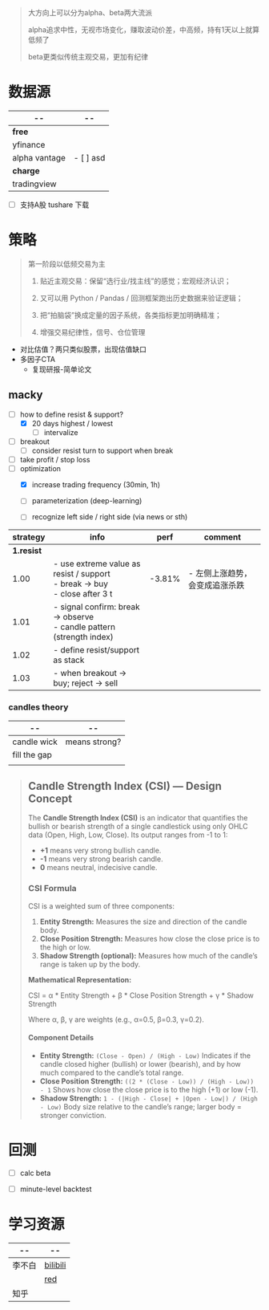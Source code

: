 > 大方向上可以分为alpha、beta两大流派
>
> alpha追求中性，无视市场变化，赚取波动价差，中高频，持有1天以上就算低频了
>
> beta更类似传统主观交易，更加有纪律

# 数据源

| --            | --        |
| ------------- | --------- |
| **free**      |           |
| yfinance      |           |
| alpha vantage | - [ ] asd |
| **charge**    |           |
| tradingview   |           |

- [ ] 支持A股 tushare 下载
  


# 策略

> 第一阶段以低频交易为主
>
> 1. 贴近主观交易：保留“选行业/找主线”的感觉；宏观经济认识；
>
> 2. 又可以用 Python / Pandas / 回测框架跑出历史数据来验证逻辑；
>
> 3. 把“拍脑袋”换成定量的因子系统，各类指标更加明确精准；
> 4. 增强交易纪律性，信号、仓位管理



* 对比估值？两只类似股票，出现估值缺口
* 多因子CTA
  * 复现研报-简单论文

## macky

- [ ] how to define resist & support?
  - [x] 20 days highest / lowest
    - [ ] intervalize
- [ ] breakout
  - [ ] consider resist turn to support when break
- [ ] take profit / stop loss
- [ ] optimization
  - [x] increase trading frequency (30min, 1h)
  - [ ] parameterization (deep-learning)
  - [ ] recognize left side / right side (via news or sth)



| strategy     | info                                                         | perf   | comment                        |
| ------------ | ------------------------------------------------------------ | ------ | ------------------------------ |
| **1.resist** |                                                              |        |                                |
| 1.00         | - use extreme value as resist / support<br />- break -> buy <br />- close after 3 t | -3.81% | - 左侧上涨趋势，会变成追涨杀跌 |
| 1.01         | - signal confirm: break -> observe<br />- candle pattern (strength index) |        |                                |
| 1.02         | - define resist/support as stack                             |        |                                |
| 1.03         | - when breakout -> buy; reject -> sell                       |        |                                |



### candles theory

| --           | --            |
| ------------ | ------------- |
| candle wick  | means strong? |
| fill the gap |               |
|              |               |

> ## Candle Strength Index (CSI) — Design Concept
>
> The **Candle Strength Index (CSI)** is an indicator that quantifies the bullish or bearish strength of a single candlestick using only OHLC data (Open, High, Low, Close). Its output ranges from -1 to 1:
>
> - **+1** means very strong bullish candle.
> - **-1** means very strong bearish candle.
> - **0** means neutral, indecisive candle.
>
> ### CSI Formula
>
> CSI is a weighted sum of three components:
>
> 1. **Entity Strength:** Measures the size and direction of the candle body.
> 2. **Close Position Strength:** Measures how close the close price is to the high or low.
> 3. **Shadow Strength (optional):** Measures how much of the candle’s range is taken up by the body.
>
> **Mathematical Representation:**
>
> CSI = α * Entity Strength + β * Close Position Strength + γ * Shadow Strength
>
> Where α, β, γ are weights (e.g., α=0.5, β=0.3, γ=0.2).
>
> #### Component Details
>
> - **Entity Strength:**
>   `(Close - Open) / (High - Low)`
>   Indicates if the candle closed higher (bullish) or lower (bearish), and by how much compared to the candle’s total range.
> - **Close Position Strength:**
>   `((2 * (Close - Low)) / (High - Low)) - 1`
>   Shows how close the close price is to the high (+1) or low (-1).
> - **Shadow Strength:**
>   `1 - (|High - Close| + |Open - Low|) / (High - Low)`
>   Body size relative to the candle’s range; larger body = stronger conviction.
>
> 





# 回测

- [ ] calc beta
- [ ] minute-level backtest



# 学习资源

| --     | --                                                           |
| ------ | ------------------------------------------------------------ |
| 李不白 | [bilibili](https://space.bilibili.com/3546791769279104?spm_id_from=333.1387.follow.user_card.click) |
|        | [red](https://www.xiaohongshu.com/user/profile/5f5eeab900000000010047bc?xsec_token=ABuufNWq0rQRznfAUzNjZ6-5ZJYu-DC1GR3Dyn8F34naM%3D&xsec_source=pc_search) |
| 知乎   |                                                              |

